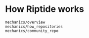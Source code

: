 # How Riptide works

```{toctree}
mechanics/overview
mechanics/how_repositories
mechanics/community_repo
```
